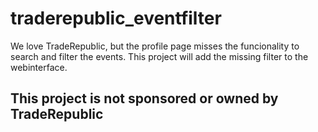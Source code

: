 # traderepublic_eventfilter
We love TradeRepublic, but the profile page misses the funcionality to search and filter the events.
This project will add the missing filter to the webinterface.

## **This project is not sponsored or owned by TradeRepublic**
